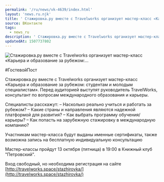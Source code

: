 ```yaml
---
permalink: '/ru/news/vk-4639/index.html'
layout: 'news.ru.njk'
title: ' Стажировка.ру вместе с Travelworks организует мастер-класс «Карьера и образование за рубежом:…'
source: ВКонтакте
tags:
  - news_ru
description: ' Стажировка.ру вместе с Travelworks организует мастер-класс «Карьера и образование за рубежом:…'
updatedAt: 1507737802
---
```

![ Стажировка.ру вместе с Travelworks организует мастер-класс «Карьера и образование за рубежом:…](https://sun9-35.userapi.com/impf/c840439/v840439389/12f3d/KNM2Vn94AW8.jpg?size=1280x783&quality=96&sign=0b7cbe6f5a4ca9a83dbb5d1175927ae5&c_uniq_tag=QntE0voZSNPhXE7cVvLT9iXQ5C7ncSUsFJjlj0TCnG4&type=album)

#ГостевойПост

Стажировка.ру вместе с Travelworks организует мастер-класс «Карьера и образование за рубежом: студентам и молодым специалистам». Перед аудиторией выступят руководитель TravelWorks, консультант по вопросам международного образования и карьеры.

Специалисты расскажут:
– Насколько реально учиться и работать за рубежом?
– Какие страны и направления являются надежной платформой для развития?
– Как выбрать программу обучения/карьеры?
– Как попасть на зарубежную стажировку в международную компанию?

Участникам мастер-класса будут выданы именные сертификаты, также возможна запись на бесплатную индивидуальную консультацию

Мастер-классы пройдут 13 октября (пятница) в 19:00 в Книжный клуб "Петровский".

Вход свободный, но необходима регистрация на сайте [http://travelworks.space/stazhirovka/](http://travelworks.space/stazhirovka/)
